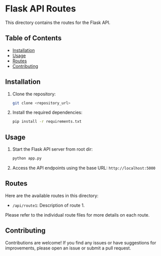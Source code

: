 # Flask API Routes

This directory contains the routes for the Flask API.

## Table of Contents

- [Installation](#installation)
- [Usage](#usage)
- [Routes](#routes)
- [Contributing](#contributing)

## Installation

1. Clone the repository:

    ```bash
    git clone <repository_url>
    ```

2. Install the required dependencies:

    ```bash
    pip install -r requirements.txt
    ```

## Usage

1. Start the Flask API server from root dir:

    ```bash
    python app.py
    ```

2. Access the API endpoints using the base URL: `http://localhost:5000`

## Routes

Here are the available routes in this directory:

- `/api/route1`: Description of route 1.

Please refer to the individual route files for more details on each route.

## Contributing

Contributions are welcome! If you find any issues or have suggestions for improvements, please open an issue or submit a pull request.
